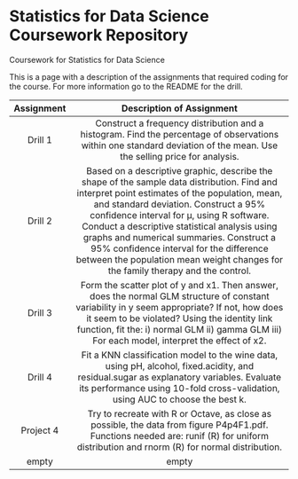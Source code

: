 

# Statistics for Data Science Coursework Repository
Coursework for Statistics for Data Science

This is a page with a description of the assignments that required coding for the course.  For more information go to the README for the drill.

**Assignment**|**Description of Assignment**
:-----:|:-----:
Drill 1 |  Construct a frequency distribution and a histogram. Find the percentage of observations within one standard deviation of the mean. Use the selling price for analysis.
Drill 2 | Based on a descriptive graphic, describe the shape of the sample data distribution. Find and interpret point estimates of the population, mean, and standard deviation. Construct a 95% confidence interval for μ, using R software. Conduct a descriptive statistical analysis using graphs and numerical summaries. Construct a 95% confidence interval for the difference between the population mean weight changes for the family therapy and the control.
Drill 3 |Form the scatter plot of y and x1. Then answer, does the normal GLM structure of constant variability in y seem appropriate? If not, how does it seem to be violated? Using the identity link function, fit the: i) normal GLM ii) gamma GLM iii) For each model, interpret the effect of x2. 
Drill 4 |Fit a KNN classification model to the wine data, using pH, alcohol, fixed.acidity, and residual.sugar as explanatory variables. Evaluate its performance using 10-fold cross-validation, using AUC to choose the best k. 
Project 4 |  Try to recreate with R or Octave, as close as possible, the data from figure P4p4F1.pdf. Functions needed are: runif (R) for uniform distribution and rnorm (R) for normal distribution.
empty | empty

